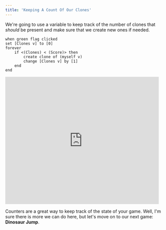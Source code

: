 ```yaml
---
title: 'Keeping A Count Of Our Clones'
---
```


We're going to use a variable to keep track of the number of clones that _should_ be present and make sure that we create new ones if needed.

```scratch
when green flag clicked
set [Clones v] to [0]
forever
	if <(Clones) < (Score)> then
		create clone of (myself v)
		change [Clones v] by [1]
	end
end
```

<iframe class="mx-auto" title="A Scratch Playground" src="https://scratch.mit.edu/projects/880750775/embed" allowtransparency="true" width="485" height="402" frameborder="0" scrolling="no" allowfullscreen></iframe>

Counters are a great way to keep track of the state of your game. Well, I'm sure there is more we can do here, but let's move on to our next game: **Dinosaur Jump**.

